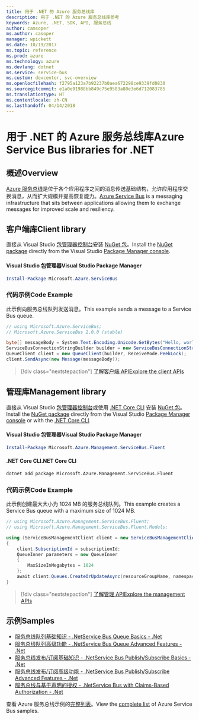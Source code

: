```yaml
---
title: 用于 .NET 的 Azure 服务总线库
description: 用于 .NET 的 Azure 服务总线库参考
keywords: Azure, .NET, SDK, API, 服务总线
author: camsoper
ms.author: casoper
manager: wpickett
ms.date: 10/19/2017
ms.topic: reference
ms.prod: azure
ms.technology: azure
ms.devlang: dotnet
ms.service: service-bus
ms.custom: devcenter, svc-overview
ms.openlocfilehash: f2795a123a7b92237b0aea672298ce9339fd0830
ms.sourcegitcommit: e1a0e91988bb849c75e9583a80e3e6d712083785
ms.translationtype: HT
ms.contentlocale: zh-CN
ms.lasthandoff: 04/14/2018
---
```

# <a name="azure-service-bus-libraries-for-net"></a><span data-ttu-id="7b609-104">用于 .NET 的 Azure 服务总线库</span><span class="sxs-lookup"><span data-stu-id="7b609-104">Azure Service Bus libraries for .NET</span></span>

## <a name="overview"></a><span data-ttu-id="7b609-105">概述</span><span class="sxs-lookup"><span data-stu-id="7b609-105">Overview</span></span>

<span data-ttu-id="7b609-106">[Azure 服务总线](https://docs.microsoft.com/azure/service-bus-messaging/service-bus-messaging-overview)是位于各个应用程序之间的消息传送基础结构，允许应用程序交换消息，从而扩大规模并提高恢复能力。</span><span class="sxs-lookup"><span data-stu-id="7b609-106">[Azure Service Bus](https://docs.microsoft.com/azure/service-bus-messaging/service-bus-messaging-overview) is a messaging infrastructure that sits between applications allowing them to exchange messages for improved scale and resiliency.</span></span>

## <a name="client-library"></a><span data-ttu-id="7b609-107">客户端库</span><span class="sxs-lookup"><span data-stu-id="7b609-107">Client library</span></span>

<span data-ttu-id="7b609-108">直接从 Visual Studio [包管理器控制台][PackageManager]安装 [NuGet 包](https://www.nuget.org/packages/Microsoft.Azure.ServiceBus)。</span><span class="sxs-lookup"><span data-stu-id="7b609-108">Install the [NuGet package](https://www.nuget.org/packages/Microsoft.Azure.ServiceBus) directly from the Visual Studio [Package Manager console][PackageManager].</span></span>

#### <a name="visual-studio-package-manager"></a><span data-ttu-id="7b609-109">Visual Studio 包管理器</span><span class="sxs-lookup"><span data-stu-id="7b609-109">Visual Studio Package Manager</span></span>

```powershell
Install-Package Microsoft.Azure.ServiceBus
```

### <a name="code-example"></a><span data-ttu-id="7b609-110">代码示例</span><span class="sxs-lookup"><span data-stu-id="7b609-110">Code Example</span></span>

<span data-ttu-id="7b609-111">此示例向服务总线队列发送消息。</span><span class="sxs-lookup"><span data-stu-id="7b609-111">This example sends a message to a Service Bus queue.</span></span>

```csharp
// using Microsoft.Azure.ServiceBus;
// Microsoft.Azure.ServiceBus 2.0.0 (stable)

byte[] messageBody = System.Text.Encoding.Unicode.GetBytes("Hello, world!");
ServiceBusConnectionStringBuilder builder = new ServiceBusConnectionStringBuilder(connectionString);
QueueClient client = new QueueClient(builder, ReceiveMode.PeekLock);
client.SendAsync(new Message(messageBody));
```

> [!div class="nextstepaction"]
> [<span data-ttu-id="7b609-112">了解客户端 API</span><span class="sxs-lookup"><span data-stu-id="7b609-112">Explore the client APIs</span></span>](/dotnet/api/overview/azure/servicebus/client)


## <a name="management-library"></a><span data-ttu-id="7b609-113">管理库</span><span class="sxs-lookup"><span data-stu-id="7b609-113">Management library</span></span>

<span data-ttu-id="7b609-114">直接从 Visual Studio [包管理器控制台][PackageManager]或使用 [.NET Core CLI][DotNetCLI] 安装 [NuGet 包](https://www.nuget.org/packages/Microsoft.Azure.Management.ServiceBus.Fluent)。</span><span class="sxs-lookup"><span data-stu-id="7b609-114">Install the [NuGet package](https://www.nuget.org/packages/Microsoft.Azure.Management.ServiceBus.Fluent) directly from the Visual Studio [Package Manager console][PackageManager] or with the [.NET Core CLI][DotNetCLI].</span></span>

#### <a name="visual-studio-package-manager"></a><span data-ttu-id="7b609-115">Visual Studio 包管理器</span><span class="sxs-lookup"><span data-stu-id="7b609-115">Visual Studio Package Manager</span></span>

```powershell
Install-Package Microsoft.Azure.Management.ServiceBus.Fluent
```

#### <a name="net-core-cli"></a><span data-ttu-id="7b609-116">.NET Core CLI</span><span class="sxs-lookup"><span data-stu-id="7b609-116">.NET Core CLI</span></span>

```bash
dotnet add package Microsoft.Azure.Management.ServiceBus.Fluent
```

### <a name="code-example"></a><span data-ttu-id="7b609-117">代码示例</span><span class="sxs-lookup"><span data-stu-id="7b609-117">Code Example</span></span>

<span data-ttu-id="7b609-118">此示例创建最大大小为 1024 MB 的服务总线队列。</span><span class="sxs-lookup"><span data-stu-id="7b609-118">This example creates a Service Bus queue with a maximum size of 1024 MB.</span></span>

```csharp
// using Microsoft.Azure.Management.ServiceBus.Fluent;
// using Microsoft.Azure.Management.ServiceBus.Fluent.Models;

using (ServiceBusManagementClient client = new ServiceBusManagementClient(credentials))
{
    client.SubscriptionId = subscriptionId;
    QueueInner parameters = new QueueInner
    {
        MaxSizeInMegabytes = 1024
    };
    await client.Queues.CreateOrUpdateAsync(resourceGroupName, namespaceName, queueName, parameters);
}
```

> [!div class="nextstepaction"]
> [<span data-ttu-id="7b609-119">了解管理 API</span><span class="sxs-lookup"><span data-stu-id="7b609-119">Explore the management APIs</span></span>](/dotnet/api/overview/azure/servicebus/management)

## <a name="samples"></a><span data-ttu-id="7b609-120">示例</span><span class="sxs-lookup"><span data-stu-id="7b609-120">Samples</span></span>

- [<span data-ttu-id="7b609-121">服务总线队列基础知识 - .Net</span><span class="sxs-lookup"><span data-stu-id="7b609-121">Service Bus Queue Basics - .Net</span></span>](https://azure.microsoft.com/resources/samples/service-bus-dotnet-manage-queue-with-basic-features/)
- [<span data-ttu-id="7b609-122">服务总线队列高级功能 - .Net</span><span class="sxs-lookup"><span data-stu-id="7b609-122">Service Bus Queue Advanced Features - .Net</span></span>](https://azure.microsoft.com/resources/samples/service-bus-dotnet-manage-queue-with-advanced-features/)
- [<span data-ttu-id="7b609-123">服务总线发布/订阅基础知识 - .Net</span><span class="sxs-lookup"><span data-stu-id="7b609-123">Service Bus Publish/Subscribe Basics - .Net</span></span>](https://azure.microsoft.com/resources/samples/service-bus-dotnet-manage-publish-subscribe-with-basic-features/)
- [<span data-ttu-id="7b609-124">服务总线发布/订阅高级功能 - .Net</span><span class="sxs-lookup"><span data-stu-id="7b609-124">Service Bus Publish/Subscribe Advanced Features - .Net</span></span>](https://azure.microsoft.com/resources/samples/service-bus-dotnet-manage-publish-subscribe-with-advanced-features/)
- [<span data-ttu-id="7b609-125">服务总线与基于声明的授权 - .Net</span><span class="sxs-lookup"><span data-stu-id="7b609-125">Service Bus with Claims-Based Authorization - .Net</span></span>](https://azure.microsoft.com/resources/samples/service-bus-dotnet-manage-with-claims-based-authorization/)

<span data-ttu-id="7b609-126">查看 Azure 服务总线示例的[完整列表](https://azure.microsoft.com/resources/samples/?term=service+bus)。</span><span class="sxs-lookup"><span data-stu-id="7b609-126">View the [complete list](https://azure.microsoft.com/resources/samples/?term=service+bus) of Azure Service Bus samples.</span></span>


[PackageManager]: https://docs.microsoft.com/nuget/tools/package-manager-console
[DotNetCLI]: https://docs.microsoft.com/dotnet/core/tools/dotnet-add-package
